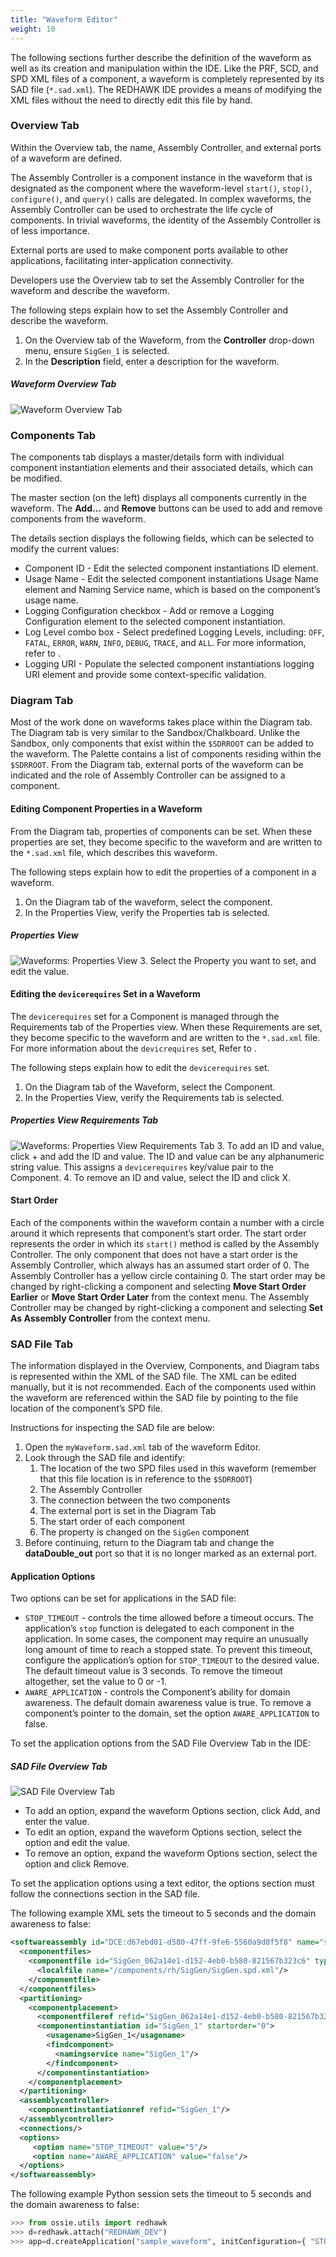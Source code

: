 ```yaml
---
title: "Waveform Editor"
weight: 10
---
```


The following sections further describe the definition of the waveform as well as its creation and manipulation within the IDE. Like the PRF, SCD, and SPD XML files of a component, a waveform is completely represented by its SAD file (`*.sad.xml`). The REDHAWK IDE provides a means of modifying the XML files without the need to directly edit this file by hand.

### Overview Tab

Within the Overview tab, the name, Assembly Controller, and external ports of a waveform are defined.

The Assembly Controller is a component instance in the waveform that is designated as the component where the waveform-level `start()`, `stop()`, `configure()`, and `query()` calls are delegated. In complex waveforms, the Assembly Controller can be used to orchestrate the life cycle of components. In trivial waveforms, the identity of the Assembly Controller is of less importance.

External ports are used to make component ports available to other applications, facilitating inter-application connectivity.

Developers use the Overview tab to set the Assembly Controller for the waveform and describe the waveform.

The following steps explain how to set the Assembly Controller and describe the waveform.

1.  On the Overview tab of the Waveform, from the **Controller** drop-down menu, ensure `SigGen_1` is selected.
2.  In the **Description** field, enter a description for the waveform.
##### Waveform Overview Tab
![Waveform Overview Tab](../images/REDHAWK_Waveform_Overview_Tab.png)

### Components Tab

The components tab displays a master/details form with individual component instantiation elements and their associated details, which can be modified.

The master section (on the left) displays all components currently in the waveform. The **Add...** and **Remove** buttons can be used to add and remove components from the waveform.

The details section displays the following fields, which can be selected to modify the current values:

  - Component ID - Edit the selected component instantiations ID element.
  - Usage Name - Edit the selected component instantiations Usage Name element and Naming Service name, which is based on the component’s usage name.
  - Logging Configuration checkbox - Add or remove a Logging Configuration element to the selected component instantiation.
  - Log Level combo box - Select predefined Logging Levels, including: `OFF`, `FATAL`, `ERROR`, `WARN`, `INFO`, `DEBUG`, `TRACE`, and `ALL`. For more information, refer to .
  - Logging URI - Populate the selected component instantiations logging URI element and provide some context-specific validation.

### Diagram Tab

Most of the work done on waveforms takes place within the Diagram tab. The Diagram tab is very similar to the Sandbox/Chalkboard. Unlike the Sandbox, only components that exist within the `$SDRROOT` can be added to the waveform. The Palette contains a list of components residing within the `$SDRROOT`. From the Diagram tab, external ports of the waveform can be indicated and the role of Assembly Controller can be assigned to a component.

#### Editing Component Properties in a Waveform

From the Diagram tab, properties of components can be set. When these properties are set, they become specific to the waveform and are written to the `*.sad.xml` file, which describes this waveform.

The following steps explain how to edit the properties of a component in a waveform.

1.  On the Diagram tab of the waveform, select the component.
2.  In the Properties View, verify the Properties tab is selected.
##### Properties View
![Waveforms: Properties View](../images/properties.png)
3.  Select the Property you want to set, and edit the value.

#### Editing the `devicerequires` Set in a Waveform

The `devicerequires` set for a Component is managed through the Requirements tab of the Properties view. When these Requirements are set, they become specific to the waveform and are written to the `*.sad.xml` file. For more information about the `devicrequires` set, Refer to .

The following steps explain how to edit the `devicerequires` set.

1.  On the Diagram tab of the Waveform, select the Component.
2.  In the Properties View, verify the Requirements tab is selected.
#####  Properties View Requirements Tab
![Waveforms: Properties View Requirements Tab](../images/requirementstab.png)
3.  To add an ID and value, click + and add the ID and value. The ID and value can be any alphanumeric string value. This assigns a `devicerequires` key/value pair to the Component.
4.  To remove an ID and value, select the ID and click X.

#### Start Order

Each of the components within the waveform contain a number with a circle around it which represents that component’s start order. The start order represents the order in which its `start()` method is called by the Assembly Controller. The only component that does not have a start order is the Assembly Controller, which always has an assumed start order of 0. The Assembly Controller has a yellow circle containing 0. The start order may be changed by right-clicking a component and selecting **Move Start Order Earlier** or **Move Start Order Later** from the context menu. The Assembly Controller may be changed by right-clicking a component and selecting **Set As Assembly Controller** from the context menu.

### SAD File Tab

The information displayed in the Overview, Components, and Diagram tabs is represented within the XML of the SAD file. The XML can be edited manually, but it is not recommended. Each of the components used within the waveform are referenced within the SAD file by pointing to the file location of the component’s SPD file.

Instructions for inspecting the SAD file are below:

1.  Open the `myWaveform.sad.xml` tab of the waveform Editor.
2.  Look through the SAD file and identify:
    1.  The location of the two SPD files used in this waveform (remember that this file location is in reference to the `$SDRROOT`)
    2.  The Assembly Controller
    3.  The connection between the two components
    4.  The external port is set in the Diagram Tab
    5.  The start order of each component
    6.  The property is changed on the `SigGen` component
3.  Before continuing, return to the Diagram tab and change the **dataDouble_out** port so that it is no longer marked as an external port.

#### Application Options

Two options can be set for applications in the SAD file:

  - `STOP_TIMEOUT` - controls the time allowed before a timeout occurs. The application’s `stop` function is delegated to each component in the application. In some cases, the component may require an unusually long amount of time to reach a stopped state. To prevent this timeout, configure the application’s option for `STOP_TIMEOUT` to the desired value. The default timeout value is 3 seconds. To remove the timeout altogether, set the value to 0 or -1.
  - `AWARE_APPLICATION` - controls the Component’s ability for domain awareness. The default domain awareness value is true. To remove a component’s pointer to the domain, set the option `AWARE_APPLICATION` to false.

To set the application options from the SAD File Overview Tab in the IDE:

##### SAD File Overview Tab
![SAD File Overview Tab](../images/sad_options.png)

  - To add an option, expand the waveform Options section, click Add, and enter the value.
  - To edit an option, expand the waveform Options section, select the option and edit the value.
  - To remove an option, expand the waveform Options section, select the option and click Remove.

To set the application options using a text editor, the options section must follow the connections section in the SAD file.

The following example XML sets the timeout to 5 seconds and the domain awareness to false:

```xml
<softwareassembly id="DCE:d67ebd01-d580-47ff-9fe6-5560a9d8f5f8" name="sample_waveform">
  <componentfiles>
    <componentfile id="SigGen_062a14e1-d152-4eb0-b580-821567b323c6" type="SPD">
      <localfile name="/components/rh/SigGen/SigGen.spd.xml"/>
    </componentfile>
  </componentfiles>
  <partitioning>
    <componentplacement>
      <componentfileref refid="SigGen_062a14e1-d152-4eb0-b580-821567b323c6"/>
      <componentinstantiation id="SigGen_1" startorder="0">
        <usagename>SigGen_1</usagename>
        <findcomponent>
          <namingservice name="SigGen_1"/>
        </findcomponent>
      </componentinstantiation>
    </componentplacement>
  </partitioning>
  <assemblycontroller>
    <componentinstantiationref refid="SigGen_1"/>
  </assemblycontroller>
  <connections/>
  <options>
     <option name="STOP_TIMEOUT" value="5"/>
     <option name="AWARE_APPLICATION" value="false"/>
  </options>
</softwareassembly>
```

The following example Python session sets the timeout to 5 seconds and the domain awareness to false:

```py
>>> from ossie.utils import redhawk
>>> d=redhawk.attach("REDHAWK_DEV")
>>> app=d.createApplication("sample_waveform", initConfiguration={ "STOP_TIMEOUT" : "5" ,  "AWARE_APPLICATION" : "false" } )
```
